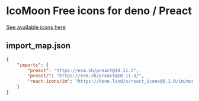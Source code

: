 # IcoMoon Free icons for deno / Preact

[See available icons here](https://react-icons.github.io/react-icons/icons?name=im)

## import_map.json

```json
{
    "imports": {
        "preact": "https://esm.sh/preact@10.11.3",
        "preact/": "https://esm.sh/preact@10.11.3/",
        "react-icons/im": "https://deno.land/x/react_icons@0.1.0/im/mod.ts",
    }
}
```

